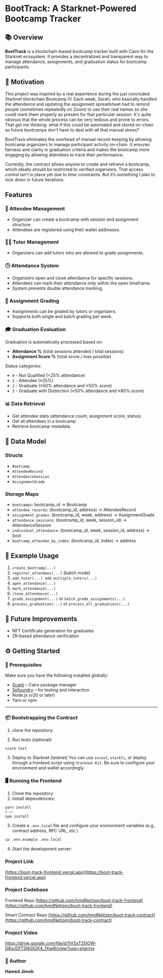 # BootTrack: A Starknet-Powered Bootcamp Tracker

## 📚 Overview

**BootTrack** is a blockchain-based bootcamp tracker built with Cairo for the Starknet ecosystem. It provides a decentralized and transparent way to manage attendance, assignments, and graduation status for bootcamp participants.

## 🧠 Motivation

This project was inspired by a real experience during the just concluded Starknet blockchain Bootcamp IV. Each week, Serah; who basically handled the attendance and updating the assignment spreadsheet had to remind people (sometimes repeatedly on Zoom) to use their real names so she could mark them properly as present for that particular session. It's quite obvious that the whole process can be very tedious and prone to errors. That got me thinking: what if this could be automated and stored on-chain so future bootcamps don't have to deal with all that manual stress?

BootTrack eliminates the overhead of manual record-keeping by allowing bootcamp organizers to manage participant activity on-chain. It ensures fairness and clarity in graduation criteria and makes the bootcamp more engaging by allowing attendees to track their performance.

Currently, the contract allows anyone to create and retrieve a bootcamp, which ideally should be restricted to verified organizers. That access control isn't in place yet due to time constraints. But it’s something I plan to lock down in future iterations.

## Features

### 👥 Attendee Management

- Organizer can create a bootcamp with session and assignment structure.
- Attendees are registered using their wallet addresses.

### 🧑‍🏫 Tutor Management

- Organizers can add tutors who are allowed to grade assignments.

### 🕒 Attendance System

- Organizers open and close attendance for specific sessions.
- Attendees can mark their attendance only within the open timeframe.
- System prevents double attendance marking.

### 📝 Assignment Grading

- Assignments can be graded by tutors or organizers.
- Supports both single and batch grading per week.

### 🎓 Graduation Evaluation

Graduation is automatically processed based on:

- **Attendance %** (total sessions attended / total sessions)
- **Assignment Score %** (total score / max possible)

Status categories:

- `0` - Not Qualified (<25% attendance)
- `1` - Attendee (≥25%)
- `2` - Graduate (≥50% attendance and ≥50% score)
- `3` - Graduate with Distinction (≥50% attendance and ≥80% score)

### 📊 Data Retrieval

- Get attendee stats (attendance count, assignment score, status)
- Get all attendees in a bootcamp
- Retrieve bootcamp metadata

## 🧱 Data Model

### Structs

- `Bootcamp`
- `AttendeeRecord`
- `AttendanceSession`
- `AssignmentGrade`

### Storage Maps

- `bootcamps`: bootcamp_id → Bootcamp
- `attendee_records`: (bootcamp_id, address) → AttendeeRecord
- `assignment_grades`: (bootcamp_id, week, address) → AssignmentGrade
- `attendance_sessions`: (bootcamp_id, week, session_id) → AttendanceSession
- `individual_attendance`: (bootcamp_id, week, session_id, address) → bool
- `bootcamp_attendee_by_index`: (bootcamp_id, index) → address

## 🧪 Example Usage

1. `create_bootcamp(...)`
2. `register_attendees(...)` (batch mode)
3. `add_tutor(...) add_multiple_tutors(...)`
4. `open_attendance(...)`
5. `mark_attendance(...)`
6. `close_attendance(...)`
7. `grade_assignment(...)` or `batch_grade_assignments(...)`
8. `process_graduation(...)` or `process_all_graduations(...)`

## 🚀 Future Improvements

- NFT Certificate generation for graduates
- ZK-based attendance verification

## ⚙️ Getting Started

### 🧾 Prerequisites

Make sure you have the following installed globally:

- [Scarb](https://docs.swmansion.com/scarb/) – Cairo package manager
- [Snfoundry](https://github.com/foundry-rs/starknet-foundry) – for testing and interaction
- Node.js (v20 or later)
- Yarn or npm

---

### 📦 Bootstrapping the Contract

1. clone the repository:

2. Run tests (optional):

```bash
scarb test
```

3. Deploy to Starknet (testnet)
   You can use `sncast`, `starkli`, or deploy through a frontend script using `Starknet-Kit`. Be sure to configure your environment and wallet accordingly.

### 🖥️ Running the Frontend

1. Clone the repository
2. Install dependencies:

```bash
yarn install
# or
npm install
```

3. Create a `.env.local` file and configure your environment variables (e.g., contract address, RPC URL, etc.)

```bash
cp .env.example .env.local
```

4. Start the development server:

### Project Link

[https://boot-track-frontend.vercel.app](https://boot-track-frontend.vercel.app)

### Project Codebase

Frontend Repo
[https://github.com/hmdNetizen/boot-track-frontend](https://github.com/hmdNetizen/boot-track-frontend)

Smart Contract Repo
[https://github.com/hmdNetizen/boot-track-contract](https://github.com/hmdNetizen/boot-track-contract)

### Project Video

https://drive.google.com/file/d/1iVSxT25IOW-D8gJGfTSNGllZK4_fXw8I/view?usp=sharing

### 👤 Author

**Hamed Jimoh**
